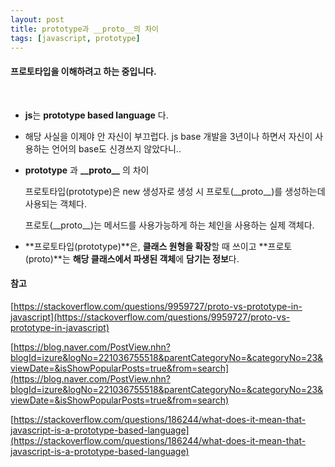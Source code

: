 ```yaml
---
layout: post
title: prototype과 __proto__의 차이
tags: [javascript, prototype]
---
```


#### 프로토타입을 이해하려고 하는 중입니다.
 
 <br />

 - **js**는 **prototype based language** 다.

 - 해당 사실을 이제야 안 자신이 부끄럽다. js base 개발을 3년이나 하면서 자신이 사용하는 언어의 base도 신경쓰지 않았다니..

 - **prototype** 과 **\_\_proto\_\_** 의 차이  
    
    프로토타입(prototype)은 new 생성자로 생성 시 프로토(\_\_proto\_\_)를 생성하는데 사용되는 객체다.

    프로토(\_\_proto\_\_)는 메서드를 사용가능하게 하는 체인을 사용하는 실제 객체다.

 - **프로토타입(prototype)**은, **클래스 원형을 확장**할 때 쓰이고 **프로토(proto)**는 **해당 클래스에서 파생된 객체**에 **담기는 정보**다.


#### 참고

[https://stackoverflow.com/questions/9959727/proto-vs-prototype-in-javascript](https://stackoverflow.com/questions/9959727/proto-vs-prototype-in-javascript)

[https://blog.naver.com/PostView.nhn?blogId=izure&logNo=221036755518&parentCategoryNo=&categoryNo=23&viewDate=&isShowPopularPosts=true&from=search](https://blog.naver.com/PostView.nhn?blogId=izure&logNo=221036755518&parentCategoryNo=&categoryNo=23&viewDate=&isShowPopularPosts=true&from=search)

[https://stackoverflow.com/questions/186244/what-does-it-mean-that-javascript-is-a-prototype-based-language](https://stackoverflow.com/questions/186244/what-does-it-mean-that-javascript-is-a-prototype-based-language)